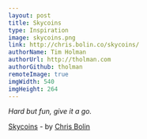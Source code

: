 ```yaml
---
layout: post
title: Skycoins
type: Inspiration
image: skycoins.png
link: http://chris.bolin.co/skycoins/
authorName: Tim Holman
authorUrl: http://tholman.com
authorGithub: tholman
remoteImage: true
imgWidth: 540
imgHeight: 264
---
```


_Hard but fun, give it a go._

[Skycoins](http://chris.bolin.co/skycoins/) - by [Chris Bolin](http://chris.bolin.co/skycoins/)
